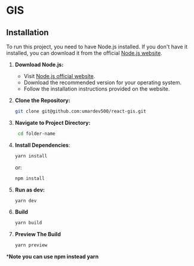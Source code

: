 # GIS

## Installation
To run this project, you need to have Node.js installed. If you don't have it installed, you can download it from the official [Node.js website](https://nodejs.org/).

1. **Download Node.js:**
   - Visit [Node.js official website](https://nodejs.org/).
   - Download the recommended version for your operating system.
   - Follow the installation instructions provided on the website.

2. **Clone the Repository:**
   ```bash
   git clone git@github.com:umardev500/react-gis.git

3. **Navigate to Project Directory:**
   ```bash
    cd folder-name
   ```
4. **Install Dependencies**:
   ```bash
   yarn install
   ```

   or:

   ```bash
   npm install
   ```

5. **Run as dev:**
   ```bash
   yarn dev
   ```

6. **Build**
   ```bash
   yarn build
   ```
7. **Preview The Build**
   ```bash
   yarn preview
   ```

***Note you can use npm instead yarn**
